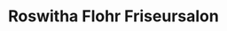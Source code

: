 ---
title: "Roswitha Flohr Friseursalon"
url: /weissenhorn/roswitha-flohr-friseursalon/
shop: Friseur
---